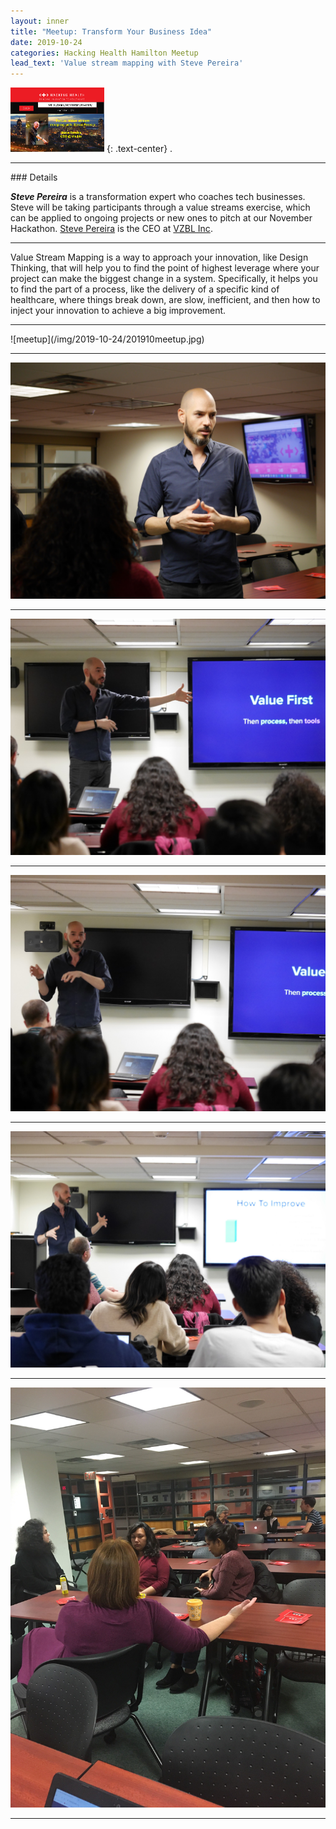 ```yaml
---
layout: inner
title: "Meetup: Transform Your Business Idea"
date: 2019-10-24
categories: Hacking Health Hamilton Meetup
lead_text: 'Value stream mapping with Steve Pereira'
---
```

<img class = "small2" src="/img/2019-10-24/201910banner.png" alt="meetup201910" width="150"/>
{: .text-center}
.
<hr>
### Details

***Steve Pereira*** is a transformation expert who coaches tech businesses. Steve will be taking participants through a value streams exercise, which can be applied to ongoing projects or new ones to pitch at our November Hackathon.
[Steve Pereira](https://stevepereira.ca/) is the CEO at [VZBL Inc](https://vzbl.io/#about).
<hr>
Value Stream Mapping is a way to approach your innovation, like Design Thinking, that will help you to find the point of highest leverage where your project can make the biggest change in a system. Specifically, it helps you to find the part of a process, like the delivery of a specific kind of healthcare, where things break down, are slow, inefficient, and then how to inject your innovation to achieve a big improvement.
<hr>
![meetup](/img/2019-10-24/201910meetup.jpg)
<br>
<hr>


![meetup3](/img/2019-10-24/201910meetup_3.jpg)
<br>
<hr>


![meetup4](/img/2019-10-24/201910meetup_4.jpg)
<br>
<hr>


![meetup5](/img/2019-10-24/201910meetup_5.jpg)
<br>
<hr>


![meetup6](/img/2019-10-24/201910meetup_6.jpg)
<br>
<hr>

![meetup1](/img/2019-10-24/201910meetup_1.jpg)
<br>
<hr>



